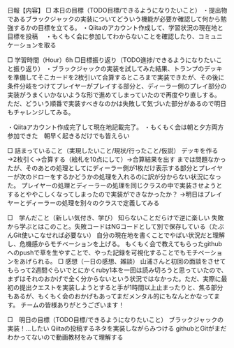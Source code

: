 日報【内容】
□ 本日の目標（TODO目標/できるようになりたいこと）
・提出物であるブラックジャックの実装についてどういう機能が必要か確認して何から勉強するかの目標を立てる。
・Qiitaのアカウント作成して、学習状況の現在地と目標を投稿　
・もくもく会に参加してわからないことを確認したり、コミュニケーションを取る

□ 学習時間（Hour）6h
□目標振り返り（TODO進捗/できるようになりたいこと振り返り）
・ブラックジャックの実装を試してみた結果、トランプのデッキを準備してそこカードを2枚引いて合算するところまで実装できたが、その後に条件分岐をつけてプレイヤーがプレイする部分と、ディーラー側のプレイ部分の実装がうまくいかないような形で進めてしまっていたので再度やり直しする。
ただ、どういう順番で実装すべきなのかは失敗して気づいた部分があるので明日もチャレンジしてみる。

・Qiitaアカウント作成完了して現在地記載完了。
・もくもく会は朝と夕方両方参加できた　朝早く起きるだけでも皆えらい

□ 詰まっていること（実現したいこと/現状/行ったこと/仮説）
デッキを作る→2枚引く→合算する（絵札を10点にして）→合算結果を出す
までは問題なかったが、そのあとの処理としてにディーラー側が1枚だけ表示する部分とプレイヤーが次のドローをするかどうかの処理を入れるのに訳が分からない状況になった。
プレイヤーの処理とディーラーの処理を同じクラスの中で実装させようとするとややこしくなってしまったので実装ができなかったか？
→明日はプレイヤーとディーラーの処理を別々のクラスで定義してみる

□　学んだこと（新しい気付き、学び）
知らないことだらけで逆に楽しい
失敗から学ぶとはこのこと。失敗コードはNGコードとして別で保存している（たぶんGit使いこなせれば必要ない）
自分の現在地を書くことでやばい状況だと理解し、危機感からモチベーションを上げる。
もくもく会で教えてもらったgithubへのpushで草を生やすことで、やった記録を可視化することでもモチベーションをあげられる。
□ 感想（一日の感想、雑談）
山浦さんと初回の面談をさせてもらって2週間ぐらいでとにかくruby1本を一回は読み切ろうと思っていたので、まずはそれのおかげで全く分からないという状況ではなかった。ただ、実際に最初の提出クエストを実装しようとすると手が1時間以上止まったりと、焦る部分もあるが、もくもく会のおかげもあってまだメンタル的にもなんとかなってます。
チームの皆様ありがとうございます！

□　明日の目標（TODO目標/できるようになりたいこと）
ブラックジャックの実装！…したい
Qiitaの投稿するネタを実装しながらみつける
githubとGitがまだわかってないので動画教材をみて理解する
